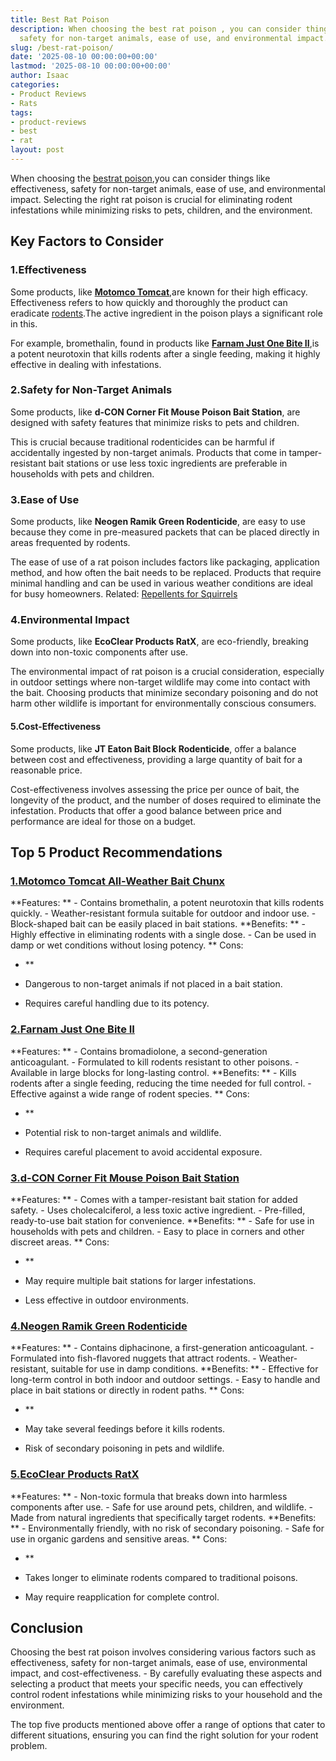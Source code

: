 ```yaml
---
title: Best Rat Poison
description: When choosing the best rat poison , you can consider things like effectiveness,
  safety for non-target animals, ease of use, and environmental impact.
slug: /best-rat-poison/
date: '2025-08-10 00:00:00+00:00'
lastmod: '2025-08-10 00:00:00+00:00'
author: Isaac
categories:
- Product Reviews
- Rats
tags:
- product-reviews
- best
- rat
layout: post
---
```

When choosing the [best](https://pestpolicy.com/best-chipmunk-repellents/)[rat poison](http://www.canadianfieldnaturalist.ca/index.php/cfn/article/view/360),you can consider things like effectiveness, safety for non-target animals, ease of use, and environmental impact. Selecting the right rat poison is crucial for eliminating rodent infestations while minimizing risks to pets, children, and the environment.

##  Key Factors to Consider

###  1.**Effectiveness**

Some products, like [**Motomco Tomcat**](https://www.amazon.com/dp/B000HHM0JK/?tag=p-policy-20),are known for their high efficacy. Effectiveness refers to how quickly and thoroughly the product can eradicate [rodents](https://pestpolicy.com/best-poison-for-squirrels/).The active ingredient in the poison plays a significant role in this.

For example, bromethalin, found in products like [**Farnam Just One Bite II**](https://www.amazon.com/dp/B005ORDWYA/?tag=p-policy-20),is a potent neurotoxin that kills rodents after a single feeding, making it highly effective in dealing with infestations.

###  2.**Safety for Non-Target Animals**

Some products, like **d-CON Corner Fit Mouse Poison Bait Station**, are designed with safety features that minimize risks to pets and children.

This is crucial because traditional rodenticides can be harmful if accidentally ingested by non-target animals. Products that come in tamper-resistant bait stations or use less toxic ingredients are preferable in households with pets and children.

###  3.**Ease of Use**

Some products, like **Neogen Ramik Green Rodenticide**, are easy to use because they come in pre-measured packets that can be placed directly in areas frequented by rodents.

The ease of use of a rat poison includes factors like packaging, application method, and how often the bait needs to be replaced. Products that require minimal handling and can be used in various weather conditions are ideal for busy homeowners. Related: [Repellents for Squirrels](https://pestpolicy.com/best-squirrel-repellent/)

###  4.**Environmental Impact**

Some products, like **EcoClear Products RatX**, are eco-friendly, breaking down into non-toxic components after use.

The environmental impact of rat poison is a crucial consideration, especially in outdoor settings where non-target wildlife may come into contact with the bait. Choosing products that minimize secondary poisoning and do not harm other wildlife is important for environmentally conscious consumers.

####  5.**Cost-Effectiveness**

Some products, like **JT Eaton Bait Block Rodenticide**, offer a balance between cost and effectiveness, providing a large quantity of bait for a reasonable price.

Cost-effectiveness involves assessing the price per ounce of bait, the longevity of the product, and the number of doses required to eliminate the infestation. Products that offer a good balance between price and performance are ideal for those on a budget.

##  Top 5 Product Recommendations

###  [1.**Motomco Tomcat All-Weather Bait Chunx**](https://www.amazon.com/dp/B000HHM0JK/?tag=p-policy-20)

**Features: ** - Contains bromethalin, a potent neurotoxin that kills rodents quickly. - Weather-resistant formula suitable for outdoor and indoor use. - Block-shaped bait can be easily placed in bait stations. **Benefits: ** - Highly effective in eliminating rodents with a single dose. - Can be used in damp or wet conditions without losing potency. **
Cons:

- **

- Dangerous to non-target animals if not placed in a bait station.

- Requires careful handling due to its potency.

###  [2.**Farnam Just One Bite II**](https://www.amazon.com/dp/B005ORDWYA/?tag=p-policy-20)

**Features: ** - Contains bromadiolone, a second-generation anticoagulant. - Formulated to kill rodents resistant to other poisons. - Available in large blocks for long-lasting control. **Benefits: ** - Kills rodents after a single feeding, reducing the time needed for full control. - Effective against a wide range of rodent species. **
Cons:

- **

- Potential risk to non-target animals and wildlife.

- Requires careful placement to avoid accidental exposure.

###  [3.**d-CON Corner Fit Mouse Poison Bait Station**](https://www.amazon.com/dp/B07FJXSZTS/?tag=p-policy-20)

**Features: ** - Comes with a tamper-resistant bait station for added safety. - Uses cholecalciferol, a less toxic active ingredient. - Pre-filled, ready-to-use bait station for convenience. **Benefits: ** - Safe for use in households with pets and children. - Easy to place in corners and other discreet areas. **
Cons:

- **

- May require multiple bait stations for larger infestations.

- Less effective in outdoor environments.

###  [4.**Neogen Ramik Green Rodenticide**](https://www.amazon.com/dp/B005BUZL2Q/?tag=p-policy-20)

**Features: ** - Contains diphacinone, a first-generation anticoagulant. - Formulated into fish-flavored nuggets that attract rodents. - Weather-resistant, suitable for use in damp conditions. **Benefits: ** - Effective for long-term control in both indoor and outdoor settings. - Easy to handle and place in bait stations or directly in rodent paths. **
Cons:

- **

- May take several feedings before it kills rodents.

- Risk of secondary poisoning in pets and wildlife.

###  [5.**EcoClear Products RatX**](https://www.amazon.com/dp/B0120BFEAM/?tag=p-policy-20)

**Features: ** - Non-toxic formula that breaks down into harmless components after use. - Safe for use around pets, children, and wildlife. - Made from natural ingredients that specifically target rodents. **Benefits: ** - Environmentally friendly, with no risk of secondary poisoning. - Safe for use in organic gardens and sensitive areas. **
Cons:

- **

- Takes longer to eliminate rodents compared to traditional poisons.

- May require reapplication for complete control.

##  Conclusion

Choosing the best rat poison involves considering various factors such as effectiveness, safety for non-target animals, ease of use, environmental impact, and cost-effectiveness. - By carefully evaluating these aspects and selecting a product that meets your specific needs, you can effectively control rodent infestations while minimizing risks to your household and the environment.

The top five products mentioned above offer a range of options that cater to different situations, ensuring you can find the right solution for your rodent problem.